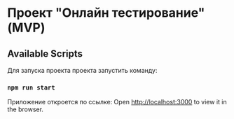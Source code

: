 # Проект "Онлайн тестирование" (MVP)

## Available Scripts

Для запуска проекта проекта запустить команду:

### `npm run start`

Приложение откроется по ссылке:
Open [http://localhost:3000](http://localhost:3000) to view it in the browser.

